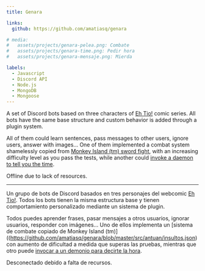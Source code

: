 ```yaml
---
title: Genara

links:
  github: https://github.com/amatiasq/genara

# media:
#   assets/projects/genara-pelea.png: Combate
#   assets/projects/genara-time.png: Pedir hora
#   assets/projects/genara-mensaje.png: Mierda

labels:
  - Javascript
  - Discord API
  - Node.js
  - MongoDB
  - Mongoose
---
```


A set of Discord bots based on three characters of [Eh Tio!](https://ehtio.es) comic series. All bots have the same base structure and custom behavior is added through a plugin system.

All of them could learn sentences, pass messages to other users, ignore users, answer with images... One of
them implemented a combat system shamelessly copied from [Monkey Island (tm) sword fight](https://github.com/amatiasq/genara/blob/master/src/antuan/insultos.json),
with an increasing difficulty level as you pass the tests, while another could [invoke a daemon to tell you the time](https://github.com/amatiasq/genara/blob/43c36c635c3c6dd2f7b4426a3ef435d74bc22cdb/src/genara/middleware/20-hora.js#L16-L25).

Offline due to lack of resources.

---

Un grupo de bots de Discord basados en tres personajes del webcomic [Eh Tio!](https://ehtio.es). Todos los bots tienen la misma estructura base y tienen comportamiento personalizado mediante un sistema de plugin.

Todos puedes aprender frases, pasar mensajes a otros usuarios, ignorar usuarios, responder con imágenes... Uno de ellos implementa un [sistema de combate copiado de Monkey Island (tm)]((https://github.com/amatiasq/genara/blob/master/src/antuan/insultos.json) con aumento de dificultad a medida que superas las pruebas, mientras que otro puede [invocar a un demonio para decirte la hora](https://github.com/amatiasq/genara/blob/43c36c635c3c6dd2f7b4426a3ef435d74bc22cdb/src/genara/middleware/20-hora.js#L16-L25).

Desconectado debido a falta de recursos.
